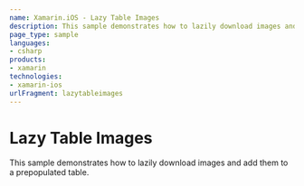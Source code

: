 ```yaml
---
name: Xamarin.iOS - Lazy Table Images
description: This sample demonstrates how to lazily download images and add them to a prepopulated table.
page_type: sample
languages:
- csharp
products:
- xamarin
technologies:
- xamarin-ios
urlFragment: lazytableimages
---
```

# Lazy Table Images

This sample demonstrates how to lazily download images and add them to a prepopulated table.
